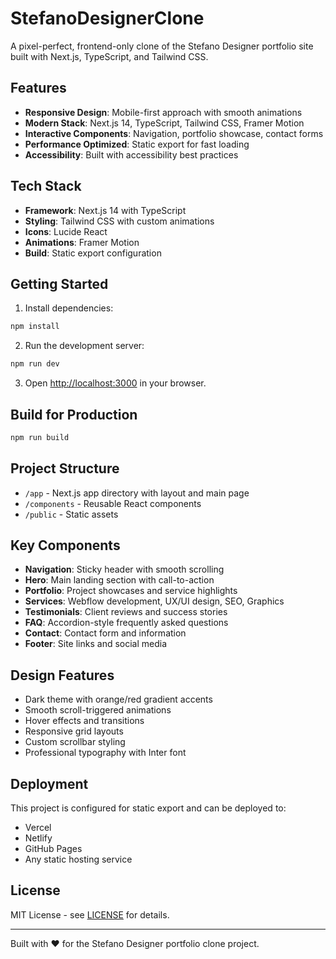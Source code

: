 # StefanoDesignerClone

A pixel-perfect, frontend-only clone of the Stefano Designer portfolio site built with Next.js, TypeScript, and Tailwind CSS.

## Features

- **Responsive Design**: Mobile-first approach with smooth animations
- **Modern Stack**: Next.js 14, TypeScript, Tailwind CSS, Framer Motion
- **Interactive Components**: Navigation, portfolio showcase, contact forms
- **Performance Optimized**: Static export for fast loading
- **Accessibility**: Built with accessibility best practices

## Tech Stack

- **Framework**: Next.js 14 with TypeScript
- **Styling**: Tailwind CSS with custom animations
- **Icons**: Lucide React
- **Animations**: Framer Motion
- **Build**: Static export configuration

## Getting Started

1. Install dependencies:
```bash
npm install
```

2. Run the development server:
```bash
npm run dev
```

3. Open [http://localhost:3000](http://localhost:3000) in your browser.

## Build for Production

```bash
npm run build
```

## Project Structure

- `/app` - Next.js app directory with layout and main page
- `/components` - Reusable React components
- `/public` - Static assets

## Key Components

- **Navigation**: Sticky header with smooth scrolling
- **Hero**: Main landing section with call-to-action
- **Portfolio**: Project showcases and service highlights
- **Services**: Webflow development, UX/UI design, SEO, Graphics
- **Testimonials**: Client reviews and success stories
- **FAQ**: Accordion-style frequently asked questions
- **Contact**: Contact form and information
- **Footer**: Site links and social media

## Design Features

- Dark theme with orange/red gradient accents
- Smooth scroll-triggered animations
- Hover effects and transitions
- Responsive grid layouts
- Custom scrollbar styling
- Professional typography with Inter font

## Deployment

This project is configured for static export and can be deployed to:
- Vercel
- Netlify
- GitHub Pages
- Any static hosting service

## License

MIT License - see [LICENSE](LICENSE) for details.

---

Built with ❤️ for the Stefano Designer portfolio clone project.